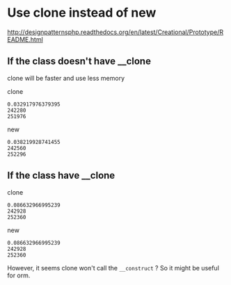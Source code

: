 # Use clone instead of new

http://designpatternsphp.readthedocs.org/en/latest/Creational/Prototype/README.html

## If the class doesn't have __clone 

clone will be faster and use less memory

clone

````
0.032917976379395
242280
251976
````

new

````
0.038219928741455
242560
252296
````

## If the class have __clone

clone

````
0.086632966995239
242928
252360
````

new

````
0.086632966995239
242928
252360
````

However, it seems clone won't call the `__construct` ? So it might be useful for orm.
